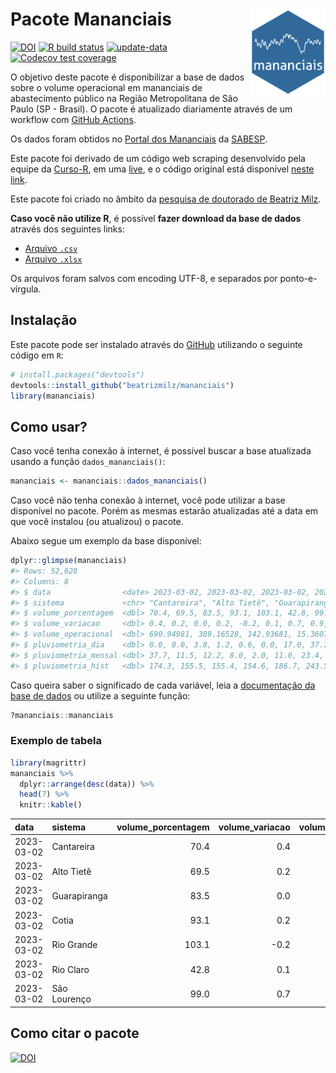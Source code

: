 
<!-- README.md is generated from README.Rmd. Please edit that file -->

# Pacote Mananciais <img src="man/figures/hexlogo.png" align="right" width = "120px"/>

<!-- badges: start -->

[![DOI](https://zenodo.org/badge/DOI/10.5281/zenodo.4733056.svg)](https://doi.org/10.5281/zenodo.4733056)
[![R build
status](https://github.com/beatrizmilz/mananciais/workflows/R-CMD-check/badge.svg)](https://github.com/beatrizmilz/mananciais/actions)
[![update-data](https://github.com/beatrizmilz/mananciais/actions/workflows/2-update_data.yaml/badge.svg)](https://github.com/beatrizmilz/mananciais/actions/workflows/2-update_data.yaml)
[![Codecov test
coverage](https://codecov.io/gh/beatrizmilz/mananciais/branch/master/graph/badge.svg)](https://codecov.io/gh/beatrizmilz/mananciais?branch=master)
<!-- badges: end -->

O objetivo deste pacote é disponibilizar a base de dados sobre o volume
operacional em mananciais de abastecimento público na Região
Metropolitana de São Paulo (SP - Brasil). O pacote é atualizado
diariamente através de um workflow com [GitHub
Actions](https://github.com/beatrizmilz/mananciais/actions).

Os dados foram obtidos no [Portal dos
Mananciais](http://mananciais.sabesp.com.br/Situacao) da
[SABESP](http://site.sabesp.com.br/site/Default.aspx).

Este pacote foi derivado de um código web scraping desenvolvido pela
equipe da [Curso-R](https://www.curso-r.com/), em uma
[live](https://youtu.be/jvZIxrMmOcQ), e o código original está
disponível [neste
link](https://github.com/curso-r/lives/blob/master/drafts/20200730_scraper_sabesp.R).

Este pacote foi criado no âmbito da [pesquisa de doutorado de Beatriz
Milz](https://beatrizmilz.github.io/tese/).

**Caso você não utilize R**, é possível **fazer download da base de
dados** através dos seguintes links:

- [Arquivo
  `.csv`](https://github.com/beatrizmilz/mananciais/raw/master/inst/extdata/mananciais.csv)
- [Arquivo
  `.xlsx`](https://github.com/beatrizmilz/mananciais/blob/master/inst/extdata/mananciais.xlsx?raw=true)

Os arquivos foram salvos com encoding UTF-8, e separados por
ponto-e-vírgula.

## Instalação

Este pacote pode ser instalado através do [GitHub](https://github.com/)
utilizando o seguinte código em `R`:

``` r
# install.packages("devtools")
devtools::install_github("beatrizmilz/mananciais")
library(mananciais)
```

## Como usar?

Caso você tenha conexão à internet, é possível buscar a base atualizada
usando a função `dados_mananciais()`:

``` r
mananciais <- mananciais::dados_mananciais() 
```

Caso você não tenha conexão à internet, você pode utilizar a base
disponível no pacote. Porém as mesmas estarão atualizadas até a data em
que você instalou (ou atualizou) o pacote.

Abaixo segue um exemplo da base disponível:

``` r
dplyr::glimpse(mananciais)
#> Rows: 52,628
#> Columns: 8
#> $ data                <date> 2023-03-02, 2023-03-02, 2023-03-02, 2023-03-02, 2…
#> $ sistema             <chr> "Cantareira", "Alto Tietê", "Guarapiranga", "Cotia…
#> $ volume_porcentagem  <dbl> 70.4, 69.5, 83.5, 93.1, 103.1, 42.8, 99.0, 70.0, 6…
#> $ volume_variacao     <dbl> 0.4, 0.2, 0.0, 0.2, -0.2, 0.1, 0.7, 0.9, 0.3, 0.2,…
#> $ volume_operacional  <dbl> 690.94981, 389.16528, 142.93681, 15.36072, 115.649…
#> $ pluviometria_dia    <dbl> 0.0, 0.0, 3.8, 1.2, 0.6, 0.0, 17.0, 37.7, 11.5, 8.…
#> $ pluviometria_mensal <dbl> 37.7, 11.5, 12.2, 8.0, 2.0, 11.0, 23.4, 37.7, 11.5…
#> $ pluviometria_hist   <dbl> 174.3, 155.5, 155.4, 154.6, 186.7, 243.5, 196.8, 1…
```

Caso queira saber o significado de cada variável, leia a [documentação
da base de
dados](https://beatrizmilz.github.io/mananciais/reference/mananciais.html)
ou utilize a seguinte função:

``` r
?mananciais::mananciais
```

### Exemplo de tabela

``` r
library(magrittr)
mananciais %>% 
  dplyr::arrange(desc(data)) %>% 
  head(7) %>%
  knitr::kable()
```

| data       | sistema      | volume_porcentagem | volume_variacao | volume_operacional | pluviometria_dia | pluviometria_mensal | pluviometria_hist |
|:-----------|:-------------|-------------------:|----------------:|-------------------:|-----------------:|--------------------:|------------------:|
| 2023-03-02 | Cantareira   |               70.4 |             0.4 |          690.94981 |              0.0 |                37.7 |             174.3 |
| 2023-03-02 | Alto Tietê   |               69.5 |             0.2 |          389.16528 |              0.0 |                11.5 |             155.5 |
| 2023-03-02 | Guarapiranga |               83.5 |             0.0 |          142.93681 |              3.8 |                12.2 |             155.4 |
| 2023-03-02 | Cotia        |               93.1 |             0.2 |           15.36072 |              1.2 |                 8.0 |             154.6 |
| 2023-03-02 | Rio Grande   |              103.1 |            -0.2 |          115.64911 |              0.6 |                 2.0 |             186.7 |
| 2023-03-02 | Rio Claro    |               42.8 |             0.1 |            5.84471 |              0.0 |                11.0 |             243.5 |
| 2023-03-02 | São Lourenço |               99.0 |             0.7 |           87.91630 |             17.0 |                23.4 |             196.8 |

## Como citar o pacote

[![DOI](https://zenodo.org/badge/DOI/10.5281/zenodo.4733056.svg)](https://doi.org/10.5281/zenodo.4733056)
